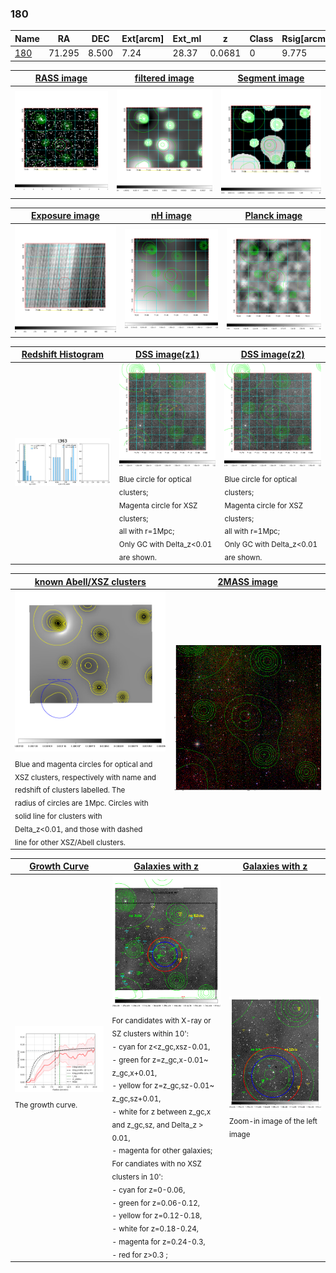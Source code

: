 <div STYLE="page-break-after: always;"></div>

### 180

|Name          |RA          |DEC      | Ext[arcm] | Ext_ml | z    | Class| Rsig[arcmin] | CRsig[c/s] | CR500[c/s] | R500[Mpc] |L500[erg/s]|F500[erg/s/cm^2]| M500[Msun]|Tx[keV]|beta|GC(XSZ,Delta_z<0.01)| GC(OPT,Delta_z<0.01)|GC|alias|
|--------------|------------|------------|---|---|-----------|--------|------|------|----|----|----|----|----|----|----|----|----|----|---|
|[180](script/180.md)     | 71.295       | 8.500       | 7.24    | 28.37   | 0.0681 | 0   | 9.775 |0.084 |0.082 |0.660 |1.418e+43 |1.260e-12 |8.736e+13 |2.012 |1.349 |-, |-, |-, |t363|

|[RASS image](../image/180/180_img.pdf)|[filtered image](../image/180/180_fil.pdf)|[Segment image](../image/180/180_seg.pdf)|
|-------------------|--------------------|-------------------|
| <img src="../image/180/180_img.png" width="300">  | <img src="../image/180/180_fil.png" width="300">   | <img src="../image/180/180_seg.png" width="300">  |

|[Exposure image](../image/180/180_mex.pdf)| [nH image](../image/180/180_nh.pdf)| [Planck image](../image/180/180_p.pdf)|
|-------------------|--------------------|-------------------|
|<img src="../image/180/180_mex.png" width="300">   | <img src="../image/180/180_nh.png" width="300">    | <img src="../image/180/180_p.png" width="300"> |

|[Redshift Histogram](../image/180/180_zg.pdf) | [DSS image(z1)](../image/180/180_dss_z1.pdf)      |  [DSS image(z2)](../image/180/180_dss_z2.pdf)    |
|-------------------|--------------------|-------------------|
|<img src="../image/180/180_zg.png" width="300"> |<img src="../image/180/180_dss_z1.png" width="300"> <sub><br>Blue circle for optical clusters; <br>Magenta circle for XSZ clusters; <br>all with r=1Mpc; <br>Only GC with Delta_z<0.01 are shown. </sub>| <img src="../image/180/180_dss_z2.png" width="300"><sub><br>Blue circle for optical clusters; <br>Magenta circle for XSZ clusters; <br>all with r=1Mpc; <br>Only GC with Delta_z<0.01 are shown. </sub> |

|[known Abell/XSZ clusters](../image/180/180_m.pdf) | [2MASS image](../image/180/180_2mass.pdf)      |
|-------------------|-------------------|
|<img src=../image/180/180_m.png width="300"> <sub><br>Blue and magenta circles for optical and <br>XSZ clusters, respectively with name and <br>redshift of clusters labelled. The <br>radius of circles are 1Mpc. Circles with <br>solid line for clusters with <br>Delta_z<0.01, and those with dashed <br>line for other XSZ/Abell clusters.        </sub>|<img src="../image/180/180_2mass.png" width="300">  |

|[Growth Curve](../image/180/180_gca_all.png) |[Galaxies with z](../image/180/180_opt_ned.pdf) |[Galaxies with z](../image/180/180_opt_ned_zoom.pdf) |
|-------------------|-------------------|-------------------|
| <img src="../image/180/180_gca_all.png" width="300"> <sub><br>The growth curve.</sub>| <img src=../image/180/180_opt_ned.png width="300"> <br><sub> For candidates with X-ray or SZ clusters within 10': <br> - cyan for z<z_gc,xsz-0.01, <br> - green for z=z_gc,x-0.01~ z_gc,x+0.01, <br> - yellow for z=z_gc,sz-0.01~ z_gc,sz+0.01, <br> - white for z between z_gc,x and z_gc,sz, and Delta_z > 0.01, <br> - magenta for other galaxies; <br>For candiates with no XSZ clusters in 10': <br> - cyan for z=0-0.06, <br> - green for z=0.06-0.12, <br> - yellow for z=0.12-0.18, <br> - white for z=0.18-0.24, <br> - magenta for z=0.24-0.3, <br> - red for z>0.3 ;  </sub>|<img src=../image/180/180_opt_ned_zoom.png width="300">  <br><sub> Zoom-in image of the left image</sub>|




